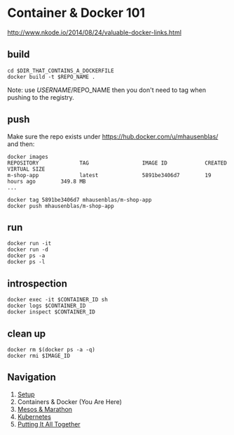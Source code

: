 # Container & Docker 101

http://www.nkode.io/2014/08/24/valuable-docker-links.html

## build

    cd $DIR_THAT_CONTAINS_A_DOCKERFILE
    docker build -t $REPO_NAME .

Note: use $USERNAME/$REPO_NAME then you don't need to tag when pushing to the registry.

## push

Make sure the repo exists under https://hub.docker.com/u/mhausenblas/ and then:

    docker images
    REPOSITORY             TAG                 IMAGE ID            CREATED             VIRTUAL SIZE
    m-shop-app             latest              5891be3406d7        19 hours ago        349.8 MB
    ...
    
    docker tag 5891be3406d7 mhausenblas/m-shop-app 
    docker push mhausenblas/m-shop-app

## run
    
    docker run -it 
    docker run -d
    docker ps -a
    docker ps -l
    
## introspection 

    docker exec -it $CONTAINER_ID sh
    docker logs $CONTAINER_ID
    docker inspect $CONTAINER_ID

## clean up

    docker rm $(docker ps -a -q)
    docker rmi $IMAGE_ID


## Navigation

1. [Setup](../)
1. Containers &amp; Docker (You Are Here)
1. [Mesos &amp; Marathon](./mesos-marathon)
1. [Kubernetes](./kubernetes)
1. [Putting It All Together](./piat)
